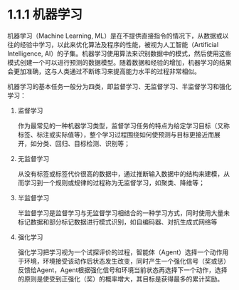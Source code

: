 1.1.1 机器学习
==============================

机器学习（Machine Learning,
ML）是在不提供直接指令的情况下，从数据或以往的经验中学习，以此来优化算法及程序的性能，被视为人工智能（Artificial
Intelligence,
AI）的子集。机器学习使用算法来识别数据中的模式，然后使用这些模式创建一个可以进行预测的数据模型。随着数据和经验的增加，机器学习的结果会更加准确，这与人类通过不断练习来提高能力水平的过程非常相似。

机器学习的基本任务一般分为四类，即监督学习、无监督学习、半监督学习和强化学习：

1. 监督学习

   作为最常见的一种机器学习类型，监督学习任务的特点为给定学习目标（又称标签、标注或实际值等），整个学习过程围绕如何使预测与目标更接近而展开，如分类、回归、目标检测、识别等；
2. 无监督学习

   从没有标签或标签代价很高的数据中，通过推断输入数据中的结构来建模，从而学习到一个规则或规律的过程称为无监督学习，如聚类、降维等；
3. 半监督学习

   半监督学习是监督学习与无监督学习相结合的一种学习方式，同时使用大量未标记数据和部分标记数据进行模式识别，如自编码器、对抗生成式网络等
4. 强化学习

   强化学习把学习视为一个试探评价的过程，智能体（Agent）选择一个动作用于环境，环境接受该动作后状态发生改变，同时产生一个强化信号（奖或惩）反馈给Agent，Agent根据强化信号和环境当前状态再选择下一个动作，选择的原则是使受到正强化（奖）的概率增大，其目标是获得最多的累计奖励。
